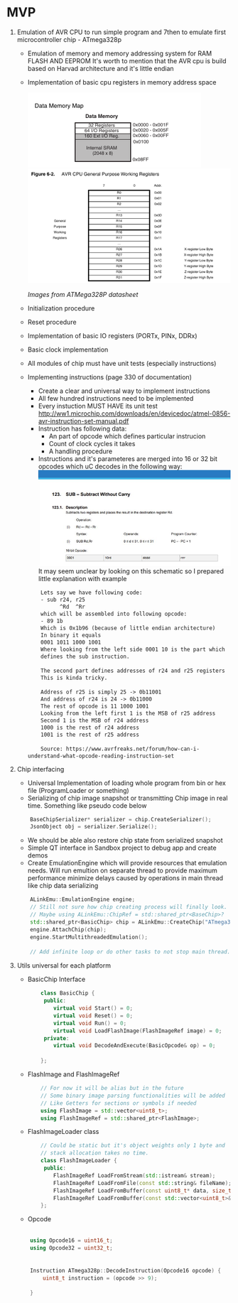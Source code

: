 # MVP

1. Emulation of AVR CPU to run simple program and 7then to emulate first microcontroller chip - ATmega328p
	- Emulation of memory and memory addressing system for RAM FLASH AND EEPROM It's worth to mention that the AVR cpu is build based on Harvad architecture and it's little endian
	- Implementation of basic cpu registers in memory address space 

		![](Img/MemoryMap.png)
		![](Img/GPWR.png)
		
		_Images from ATMega328P datasheet_
	- Initialization procedure
	- Reset procedure
	- Implementation of basic IO registers (PORTx, PINx, DDRx)
	- Basic clock implementation
	- All modules of chip must have unit tests (especially instructions)
	- Implementing instructions (page 330 of documentation)
		- Create a clear and universal way to implement instructions
		- All few hundred instructions need to be implemented
		- Every instuction MUST HAVE its unit test
		http://ww1.microchip.com/downloads/en/devicedoc/atmel-0856-avr-instruction-set-manual.pdf
		- Instruction has following data: 
			- An part of opcode which defines particular instrucion
			- Count of clock cycles it takes
			- A handling procedure
		- Instructions and it's parameteres are merged into 16 or 32 bit opcodes which uC decodes in the following way:
		![](Img/SubOpcode.png)
		It may seem unclear by looking on this schematic so I prepared little explanation with example
		```
			Lets say we have following code:
			- sub r24, r25
			      ^Rd  ^Rr
			which will be assembled into following opcode:
			- 89 1b
			Which is 0x1b96 (because of little endian architecture)
			In binary it equals
			0001 1011 1000 1001
			Where looking from the left side 0001 10 is the part which
			defines the sub instruction.

			The second part defines addresses of r24 and r25 registers
			This is kinda tricky.

			Address of r25 is simply 25 -> 0b11001
			And address of r24 is 24 -> 0b11000
			The rest of opcode is 11 1000 1001
			Looking from the left first 1 is the MSB of r25 address
			Second 1 is the MSB of r24 address
			1000 is the rest of r24 address
			1001 is the rest of r25 address

			Source: https://www.avrfreaks.net/forum/how-can-i-understand-what-opcode-reading-instruction-set
		```
	
2. Chip interfacing 	
	- Universal Implementation of loading whole program from bin or hex file (ProgramLoader or something) 
	- Serializing of chip image snapshot or transmitting Chip image in real time. Something like pseudo code below
	``` C++
		BaseChipSerializer* serializer = chip.CreateSerializer();
		JsonObject obj = serializer.Serialize();
	```
	- We should be able also restore chip state from serialized snapshot
	- Simple QT interface in Sandbox project to debug app and create demos
	- Create EmulationEngine which will provide resources that emulation needs. Will run emultion on separate thread to provide maximum performance minimize delays caused by operations in main thread like chip data serializing
	``` C++
		ALinkEmu::EmulationEngine engine;
		// Still not sure how chip creating process will finally look.
		// Maybe using ALinkEmu::ChipRef = std::shared_ptr<BaseChip>?
		std::shared_ptr<BasicChip> chip = ALinkEmu::CreateChip("ATmega328P");
		engine.AttachChip(chip);
		engine.StartMultithreadedEmulation();

		// Add infinite loop or do other tasks to not stop main thread.
	```


3. Utils universal for each platform
	- BasicChip Interface
		``` C++
			class BasicChip {
			 public:
				virtual void Start() = 0;
				virtual void Reset() = 0;
				virtual void Run() = 0;
				virtual void LoadFlashImage(FlashImageRef image) = 0;
			 private:
				virtual void DecodeAndExecute(BasicOpcode& op) = 0;

			};
		```
	- FlashImage and FlashImageRef
		``` C++
			// For now it will be alias but in the future 
			// Some binary image parsing functionalities will be added
			// Like Getters for sections or symbols if needed
			using FlashImage = std::vector<uint8_t>;
			using FlashImageRef = std::shared_ptr<FlashImage>;	
		```
	- FlashImageLoader class
		``` C++
			// Could be static but it's object weights only 1 byte and 
			// stack allocation takes no time.
			class FlashImageLoader {
			 public:
				FlashImageRef LoadFromStream(std::istream& stream);
				FlashImageRef LoadFromFile(const std::string& fileName);
				FlashImageRef LoadFromBuffer(const uint8_t* data, size_t len);
				FlashImageRef LoadFromBuffer(const std::vector<uint8_t>& data);
			};
		```
	- Opcode 
	``` C++

		using Opcode16 = uint16_t;
		using Opcode32 = uint32_t;


		Instruction ATmega328p::DecodeInstruction(Opcode16 opcode) {
			uint8_t instruction = (opcode >> 9);

		}

	```

